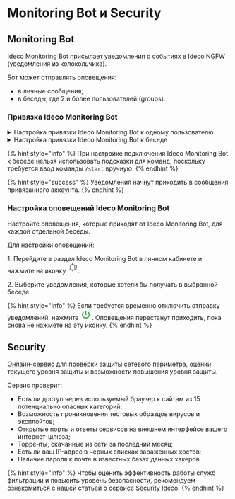 # Monitoring Bot и Security

## Monitoring Bot

Ideco Monitoring Bot присылает уведомления о событиях в Ideco NGFW (уведомления из колокольчика).

Бот может отправлять оповещения:

* в личные сообщения;
* в беседы, где 2 и более пользователей (groups).

### Привязка Ideco Monitоring Bot

<details>

<summary>Настройка привязки Ideco Monitoring Bot к одному пользователю</summary>

1\. Настроить интернет на Ideco NGFW.

2\. [Привязать лицензию](/settings/server-management/license-management.md) к серверу.

3\. Перейти к диалогу с ботом: [@ideco_monitor_bot](https://telegram.im/@ideco_monitor_bot).

4\. Написать боту `/start`.

5\. Скопировать код привязки к аккаунту.

6\. Перейти в раздел **Ideco Monitoring Bot** в [личном кабинете](https://my.ideco.ru/#/ideco-monitoring-bot).

7\. Нажать на кнопку **Привязать аккаунт**.

8\. Ввести код в соответствующее поле и нажать на кнопку **Привязать**.

![](/.gitbook/assets/telegram-bot.png)

</details>

<details>

<summary>Настройка привязки Ideco Monitoring Bot к беседе</summary>

1\. Настроить интернет на Ideco NGFW.

2\. [Привязать лицензию](/settings/server-management/license-management.md) к серверу.

3\. Перейти в группу и добавить пользователя @ideco_monitor_bot.

4\. Написать `/start` в группе.

5\. Скопировать код привязки к аккаунту.

6\. Перейти в раздел **Ideco Monitoring Bot**.

7\. Нажать на кнопку **Привязать аккаунт**.

8\. Ввести код в соответствующее поле и нажать на кнопку **Привязать**.

![](/.gitbook/assets/telegram-bot.png)

</details>

{% hint style="info" %}
При настройке подключения Ideco Monitoring Bot к беседе нельзя использовать подсказки для команд, поскольку требуется ввод команды `/start` вручную.
{% endhint %}

{% hint style="success" %}
Уведомления начнут приходить в сообщения привязанного аккаунта.
{% endhint %}

### Настройка оповещений Ideco Monitоring Bot

Настройте оповещения, которые приходят от Ideco Monitoring Bot, для каждой отдельной беседы.

Для настройки оповещений:

1\. Перейдите в раздел Ideco Monitoring Bot в личном кабинете и нажмите на иконку ![](/.gitbook/assets/icon-bot-notifications.png).

2\. Выберите уведомления, которые хотели бы получать в выбранной беседе.

{% hint style="info" %}
Если требуется временно отключить отправку уведомлений, нажмите ![](/.gitbook/assets/icon-bot-off.png). Оповещения перестанут приходить, пока снова не нажмете на эту иконку.
{% endhint %}

## Security

[Онлайн-сервис](https://security.ideco.ru/?roistat_visit=524526) для проверки защиты сетевого периметра, оценки текущего уровня защиты и возможности повышения уровня защиты.

Сервис проверит:

- Есть ли доступ через используемый браузер к сайтам из 15 потенциально опасных категорий;
- Возможность проникновения тестовых образцов вирусов и эксплойтов;
- Открытые порты и ответы сервисов на внешнем интерфейсе вашего интернет-шлюза;
- Торренты, скачанные из сети за последний месяц;
- Есть ли ваш IP-адрес в черных списках зараженных хостов;
- Наличие пароля к почте в известных базах данных хакеров.

{% hint style="info" %}
Чтобы оценить эффективность работы служб фильтрации и повысить уровень безопасности, рекомендуем ознакомиться с нашей статьей о сервисе [Security Ideco](/recipes/popular-recipes/security-ideco.md).
{% endhint %}